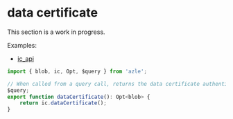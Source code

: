 # data certificate

This section is a work in progress.

Examples:

-   [ic_api](https://github.com/demergent-labs/azle/tree/main/examples/ic_api)

```typescript
import { blob, ic, Opt, $query } from 'azle';

// When called from a query call, returns the data certificate authenticating certified_data set by this canister. Returns None if not called from a query call.
$query;
export function dataCertificate(): Opt<blob> {
    return ic.dataCertificate();
}
```
